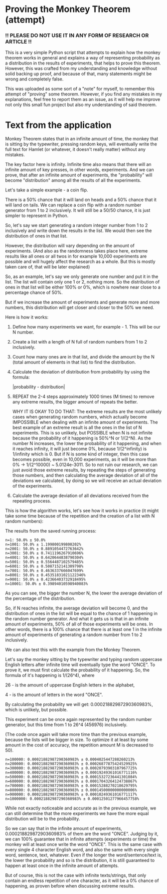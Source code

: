 # Proving the Monkey Theorem (attempt)

### !! PLEASE DO NOT USE IT IN ANY FORM OF RESEARCH OR ARTICLE !!

This is a very simple Python script that attempts to explain how the monkey theorem works in general and explains a way of representing probability as a distribution in the results of experiments, that helps to prove this theorem. However, this was crafted from my understanding and knowledge without solid backing up proof, and because of that, many statements might be wrong and completely false.

This was uploaded as some sort of a "note" for myself, to remember this attempt of "proving" some theorem. However, if you find any mistakes in my explanations, feel free to report them as an issue, as it will help me improve not only this small fun project but also my understanding of said theorem.


# Text from the application

Monkey Theorem states that in an infinite amount of time, the monkey that is sitting by the typewriter, pressing random keys, will eventually write the full text for Hamlet (or whatever, it doesn't really matter) without any mistakes.

The key factor here is infinity.
Infinite time also means that there will an infinite amount of key presses, in other words, experiments. And we can prove, that after an infinite amount of experiments, the "probability" will become "distribution" among all the results of all the experiments.

Let's take a simple example - a coin flip.

There is a 50% chance that it will land on heads and a 50% chance that it will land on tails.
We can replace a coin flip with a random number generator from 1 to 2 inclusively.
It will still be a 50/50 chance, it is just simpler to represent in Python.

So, let's say we start generating a random integer number from 1 to 2 inclusively and write down the results in the list.
We would then see the distribution of ones in that list.

However, the distribution will vary depending on the amount of experiments. (And also as the randomness takes place here, extreme results like all ones or all twos in for example 10,000 experiments are possible and will hugely affect the research as a whole. But this is mostly taken care of, that will be later explained)

So, as an example, let's say we only generate one number and put it in the list. The list will contain only one 1 or 2, nothing more. So the distribution of ones in that list will be either 100% or 0%, which is nowhere near close to a percentage chance of 50%.

But if we increase the amount of experiments and generate more and more numbers, this distribution will get closer and closer to the 50% we need.

Here is how it works:

1. Define how many experiments we want, for example - 1. This will be our N number.
2. Create a list with a length of N full of random numbers from 1 to 2 inclusively.
3. Count how many ones are in that list, and divide the amount by the N (total amount of elements in that list) to find the distribution.
4. Calculate the deviation of distribution from probability by using the formula:
	
    |probability - distribution|

5. REPEAT the 2-4 steps approximately 1000 times (M times) to remove any extreme results, the bigger amount of repeats the better.
  
    WHY IT IS OKAY TO DO THAT:
	  The extreme results are the most unlikely cases when generating random numbers, which actually become IMPOSSIBLE when dealing with an infinite amount of experiments.
    The best example of an extreme result is all the ones in the list of N experiments.
	  This is so unlikely, but POSSIBLE when N is not infinite because the probability of it happening is 50%^N or 1/(2^N).
	  As the number N increases, the lower the probability of it happening, and when it reaches infinity, it will just become 0%, because 1/(2^infinity) is 1/infinity which is 0.
	  But if N is some kind of integer, then this case becomes possible, even in 10,000 experiments, as it will be more than 0% -> 1/(2^10000) ~ 5.0124e-3011.
	  So to not ruin our research, we can just avoid those extreme results, by repeating the steps of generating those numbers, and then calculating the average deviation of all of the deviations we calculated, by doing so we will receive an actual deviation of the experiments.

6. Calculate the average deviation of all deviations received from the repeating process.

This is how the algorithm works, let's see how it works in practice (it might take some time because of the repetition and the creation of a list with N random numbers):

The results from the saved running process:
```
n=1: 50.0% ± 50.0%
n=1001: 50.0% ± 1.199800199800202%
n=2001: 50.0% ± 0.8891054472763642%
n=3001: 50.0% ± 0.7411196267910696%
n=4001: 50.0% ± 0.6420644838790304%
n=5001: 50.0% ± 0.5564487102579485%
n=6001: 50.0% ± 0.5087152141309798%
n=7001: 50.0% ± 0.4636337666047699%
n=8001: 50.0% ± 0.45351831021122346%
n=9001: 50.0% ± 0.42366403732918495%
n=10001: 50.0% ± 0.39894010598940083%
```

As you can see, the bigger the number N, the lower the average deviation of the percentage of the distribution.

So, if N reaches infinite, the average deviation will become 0, and the distribution of ones in the list will be equal to the chance of 1 happening in the random number generator.
And what it gets us is that in an infinite amount of experiments, 50% of all of those experiments will be ones. In other words, there is a 100% chance that there is at least one 1 in the infinite amount of experiments of generating a random number from 1 to 2 inclusively.

We can also test this with the example from the Monkey Theorem.

Let's say the monkey sitting by the typewriter and typing random uppercase English letters after infinite time will eventually type the word "ONCE".
To prove it, we must first calculate the probability of it happening. So, the formula of it's happening is 1/(26^4), where

26 - is the amount of uppercase English letters in the alphabet,

4 - is the amount of letters in the word "ONCE".

By calculating the probability we will get: 0.00021882987290360983%, which is unlikely, but possible.

This experiment can be once again represented by the random number generator, but this time from 1 to 26^4 (456976) inclusively.

(The code once again will take more time than the previous example, because the lists will be bigger in size. To optimize it at least by some amount in the cost of accuracy, the repetition amount M is decreased to 50).
```
n=100000: 0.00021882987290360983% ± 0.0004025447288260213%
n=200000: 0.00021882987290360983% ± 0.00026877875424529925%
n=300000: 0.00021882987290360983% ± 0.00020793903107967725%
n=400000: 0.00021882987290360983% ± 0.00019249361016771116%
n=500000: 0.00021882987290360983% ± 0.00015327236441301084%
n=600000: 0.00021882987290360983% ± 0.00017043264124738867%
n=700000: 0.00021882987290360983% ± 0.00015288270218629795%
n=800000: 0.00021882987290360983% ± 0.00014500000000000006%
n=900000: 0.00021882987290360983% ± 0.00010249361016771117%
n=1000000: 0.00021882987290360983% ± 0.00012501277966457758%
```

While not exactly noticeable and accurate as in the previous example, we can still determine that the more experiments we have the more equal distribution will be to the probability.

So we can say that in the infinite amount of experiments, 0.00021882987290360983% of them are the word "ONCE". Judging by it, we can 100% guarantee that in infinite attempts (experiments or time) the monkey will at least once write the word "ONCE".
This is the same case with every single 4 character English word, and also the same with every single word, sentence, text, whatever. Even if the longer the word/sentence/text is, the lower the probability and so is the distribution, it is still guaranteed to happen at least once in the infinite amount of attempts.

But of course, this is not the case with infinite texts/strings, that only contain an endless repetition of one character, as it will be a 0% chance of happening, as proven before when discussing extreme results.
